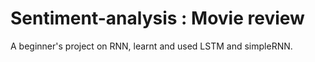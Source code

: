# Sentiment-analysis : Movie review
A beginner's project on RNN, learnt and used LSTM and simpleRNN.
